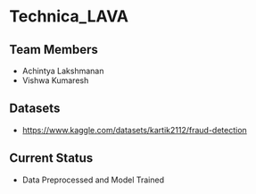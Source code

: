 # Technica_LAVA

## Team Members
* Achintya Lakshmanan
* Vishwa Kumaresh

## Datasets
* https://www.kaggle.com/datasets/kartik2112/fraud-detection

## Current Status
* Data Preprocessed and Model Trained
